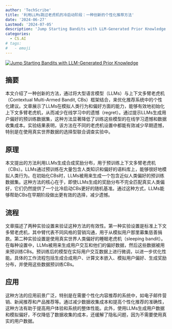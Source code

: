 ```yaml
---
author: 'TechScribe'
title: '利用LLMs跳过老虎机的冷启动阶段：一种创新的个性化推荐方法'
date: '2024-06-27'
Lastmod: '2024-07-05'
description: 'Jump Starting Bandits with LLM-Generated Prior Knowledge'
categories:
  - CS.AI
# tags:
#   - emoji
---
```


[![Jump Starting Bandits with LLM-Generated Prior Knowledge](https://arxiv-research-1301205113.cos.ap-guangzhou.myqcloud.com/images/2406.19317v1.pdf_0.jpg)](https://arxiv.org/abs/2406.19317v1)

## 摘要

本文介绍了一种创新的方法，通过将大型语言模型（LLMs）与上下文多臂老虎机（Contextual Multi-Armed Bandit, CBs）框架结合，来优化推荐系统中的个性化建议。文章展示了LLMs在模拟人类行为和偏好方面的能力，能够有效地初始化上下文多臂老虎机，从而减少在线学习中的遗憾（regret）。通过提示LLMs生成用户偏好的预训练数据集，这种方法显著降低了训练这些模型的在线学习遗憾和数据收集成本。实验结果表明，该方法在不同的老虎机设置中都能有效减少早期遗憾，特别是在使用真实世界数据的选择型联合调查实验中。<!--more-->

## 原理

本文提出的方法利用LLMs生成合成奖励分布，用于预训练上下文多臂老虎机（CBs）。LLMs通过预训练在大量包含人类知识和偏好的语料库上，能够很好地模拟人类行为。在初始化CBs时，LLMs被用来生成一个包含近似人类偏好的预训练数据集。这种方法的核心在于，即使LLMs生成的奖励分布不完全匹配真实人类偏好，它们仍然提供了一个比冷启动CBs更好的随机基准。通过这种方式，LLMs能够帮助CBs在早期阶段做出更有效的选择，减少遗憾。

## 流程

文章描述了两种实验设置来验证这种方法的有效性。第一种实验设置是标准上下文多臂老虎机，其中臂代表不同风格的营销沟通，用于从模拟用户那里募集慈善捐款。第二种实验设置是使用真实世界人类偏好的睡眠老虎机（sleeping bandit）。在每种设置中，LLMs被用来生成用户交互和他们的偏好数据，然后这些数据被用来预训练CBs。预训练后的模型在实际用户交互数据上进行微调，以进一步优化性能。具体的工作流程包括生成合成用户、计算文本嵌入、模拟用户偏好、生成奖励分布，并使用这些数据预训练CBs。

## 应用

这种方法的应用前景广泛，特别是在需要个性化内容推荐的系统中，如电子邮件营销、新闻推荐和产品推荐等。通过减少数据收集成本和提高个性化推荐的准确性，这种方法有助于提高用户体验和系统的整体性能。此外，使用LLMs生成用户数据和模拟偏好，不仅降低了数据收集的成本，还缓解了隐私问题，因为不需要使用真实的用户数据。